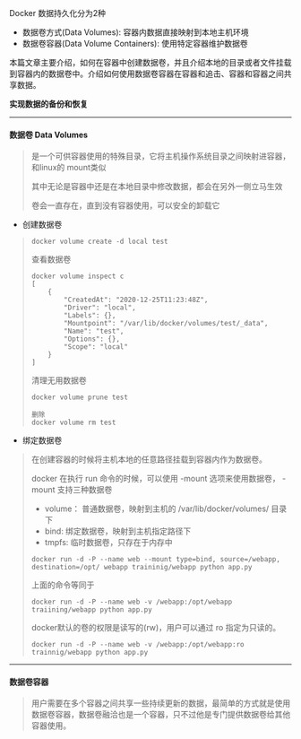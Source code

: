 Docker 数据持久化分为2种

* 数据卷方式(Data Volumes): 容器内数据直接映射到本地主机环境
* 数据卷容器(Data Volume Containers): 使用特定容器维护数据卷

本篇文章主要介绍，如何在容器中创建数据卷，并且介绍本地的目录或者文件挂载到容器内的数据卷中。介绍如何使用数据卷容器在容器和追击、容器和容器之间共享数据。

**实现数据的备份和恢复**

---

#### 数据卷 Data Volumes

> 是一个可供容器使用的特殊目录，它将主机操作系统目录之间映射进容器，和linux的 mount类似
>
> 其中无论是容器中还是在本地目录中修改数据，都会在另外一侧立马生效
>
> 卷会一直存在，直到没有容器使用，可以安全的卸载它

* 创建数据卷

> ```shell
> docker volume create -d local test
> ```
>
> 查看数据卷
>
> ```shell
> docker volume inspect c
> [
>     {
>         "CreatedAt": "2020-12-25T11:23:48Z",
>         "Driver": "local",
>         "Labels": {},
>         "Mountpoint": "/var/lib/docker/volumes/test/_data",
>         "Name": "test",
>         "Options": {},
>         "Scope": "local"
>     }
> ]
> ```
>
> 清理无用数据卷
>
> ```shell
> docker volume prune test
> 
> 删除
> docker volume rm test
> ```

* 绑定数据卷

> 在创建容器的时候将主机本地的任意路径挂载到容器内作为数据卷。
>
> docker 在执行 run 命令的时候，可以使用 -mount 选项来使用数据卷， -mount 支持三种数据卷
>
> * volume： 普通数据卷，映射到主机的 /var/lib/docker/volumes/ 目录下
> * bind: 绑定数据卷，映射到主机指定路径下
> * tmpfs: 临时数据卷，只存在于内存中
>
> ```shell
> docker run -d -P --name web --mount type=bind, source=/webapp, destination=/opt/ webapp traininig/webapp python app.py
> ```
>
> 上面的命令等同于
>
> ```shell
> docker run -d -P --name web -v /webapp:/opt/webapp traiining/webapp python app.py
> ```
>
> docker默认的卷的权限是读写的(rw)，用户可以通过 ro 指定为只读的。
>
> ```shell
> docker run -d -P --name web -v /webapp:/opt/webapp:ro trainnig/webapp python app.py
> ```

---

#### 数据卷容器

> 用户需要在多个容器之间共享一些持续更新的数据，最简单的方式就是使用数据卷容器，数据卷融洽也是一个容器，只不过他是专门提供数据卷给其他容器使用。
>

